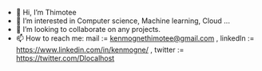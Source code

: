 - 👋 Hi, I’m Thimotee
- 👀 I’m interested in Computer science, Machine learning, Cloud ...
- 💞️ I’m looking to collaborate on any projects.
- 📫 How to reach me: mail := kenmognethimotee@gmail.com , linkedIn := https://www.linkedin.com/in/kenmogne/ , twitter := https://twitter.com/Dlocalhost 

